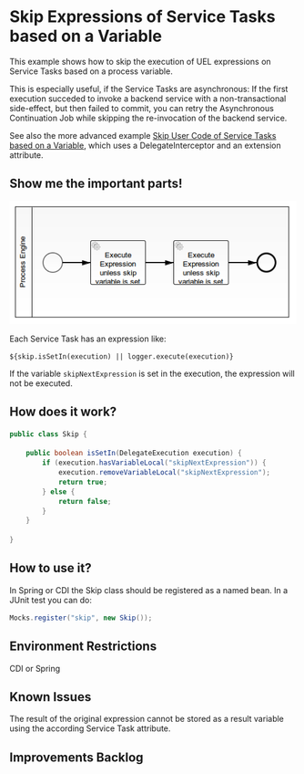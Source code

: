 Skip Expressions of Service Tasks based on a Variable
=====================================================

This example shows how to skip the execution of UEL expressions on Service Tasks
based on a process variable.

This is especially useful, if the Service Tasks are asynchronous:
If the first execution succeded to invoke a backend service with a non-transactional side-effect,
but then failed to commit, you can retry the Asynchronous Continuation Job
while skipping the re-invocation of the backend service. 

See also the more advanced example
[Skip User Code of Service Tasks based on a Variable](../skip-delegate-interceptor/),
which uses a DelegateInterceptor and an extension attribute.


Show me the important parts!
----------------------------
![Screenshot](src/main/resources/process.png)

Each Service Task has an expression like:
```
${skip.isSetIn(execution) || logger.execute(execution)}
```

If the variable `skipNextExpression` is set in the execution, the expression will not be executed.


How does it work?
-----------------
```java
public class Skip {

	public boolean isSetIn(DelegateExecution execution) {
		if (execution.hasVariableLocal("skipNextExpression")) {
			execution.removeVariableLocal("skipNextExpression");
			return true;
		} else {
			return false;
		}
	}
	
}
```

How to use it?
--------------
In Spring or CDI the Skip class should be registered as a named bean.
In a JUnit test you can do:
```java
Mocks.register("skip", new Skip());
```

Environment Restrictions
------------------------
CDI or Spring

Known Issues
------------
The result of the original expression cannot be stored as a result variable using the according Service Task attribute.

Improvements Backlog
--------------------

